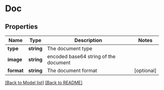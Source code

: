 # Doc

## Properties
Name | Type | Description | Notes
------------ | ------------- | ------------- | -------------
**type** | **string** | The document type | 
**image** | **string** | encoded base64 string of the document | 
**format** | **string** | The document format | [optional] 

[[Back to Model list]](../README.md#documentation-for-models) [[Back to README]](../README.md)


